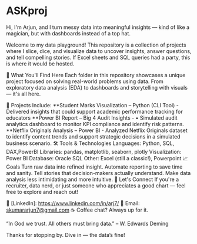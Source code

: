 # ASKproj

Hi, I'm Arjun, and I turn messy data into meaningful insights — kind of like a magician, but with dashboards instead of a top hat.

Welcome to my data playground! This repository is a collection of projects where I slice, dice, and visualize data to uncover insights, answer questions, and tell compelling stories. If Excel sheets and SQL queries had a party, this is where it would be hosted.

🧠 What You'll Find Here
Each folder in this repository showcases a unique project focused on solving real-world problems using data. From exploratory data analysis (EDA) to dashboards and storytelling with visuals — it's all here.

📁 Projects Include:
**Student Marks Visualization – Python (CLI Tool) - Delivered insights that could support academic performance tracking for educators
**Power BI Report – Big 4 Audit Insights - • Simulated audit analytics dashboard to monitor KPI compliance and identify risk patterns.
**Netflix Originals Analysis – Power BI - Analyzed Netflix Originals dataset to identify content trends and support strategic decisions in a simulated business scenario.
🛠️ Tools & Technologies
Languages: Python, SQL, DAX,PowerBI
Libraries: pandas, matplotlib, seaborn, plotly
Visualization: Power BI
Database: Oracle SQL
Other: Excel (still a classic!), Powerpoint
📈 Goals
Turn raw data into refined insight.
Automate reporting to save time and sanity.
Tell stories that decision-makers actually understand.
Make data analysis less intimidating and more intuitive.
🤝 Let's Connect
If you're a recruiter, data nerd, or just someone who appreciates a good chart — feel free to explore and reach out!

💼 [LinkedIn]: https://www.linkedin.com/in/arj7/
📧 Email: skumararjun7@gmail.com
☕ Coffee chat? Always up for it.


“In God we trust. All others must bring data.” – W. Edwards Deming

Thanks for stopping by. Dive in — the data’s fine!
